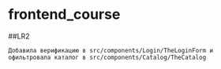 # frontend_course

##LR2
```
Добавила верификацию в src/components/Login/TheLoginForm и офильтровала каталог в src/components/Catalog/TheCatalog
```
